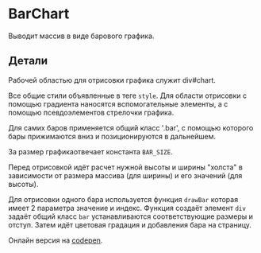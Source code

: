 # BarChart
Выводит массив в виде барового графика.

## Детали

Рабочей областью для отрисовки графика служит div#chart.

Все общие стили объявленные в теге `style`. Для области отрисовки с помощью градиента наносятся вспомогательные элементы, а с помощью псевдоэлементов стрелочки графика.

Для самих баров применяется общий класс '.bar', с помощью которого бары прижимаются вниз и позиционируются в дальнейшем.

За размер графикаотвечает константа `BAR_SIZE`.

Перед отрисовкой идёт расчет нужной высоты и ширины "холста" в зависимости от размера массива (для ширины) и его значений (для высоты).

Для отрисовки одного бара используется функция `drawBar` которая имеет 2 параметра значение и индекс. Функция создаёт элемент `div` задаёт общий класс `bar` устанавливаются соответствующие размеры и отступ. Затем идёт цветовая градация и добавления бара на страницу.

Онлайн версия на [codepen](https://codepen.io/artemveremienko/pen/zYqGdOX).
